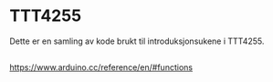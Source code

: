 # TTT4255

Dette er en samling av kode brukt til introduksjonsukene i TTT4255.

##

https://www.arduino.cc/reference/en/#functions

